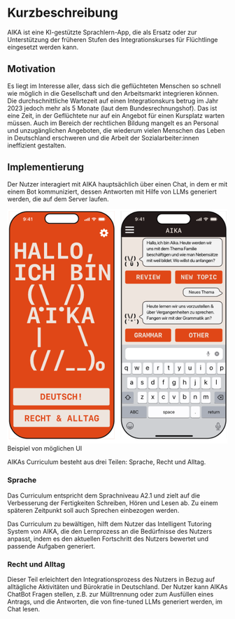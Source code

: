 # Kurzbeschreibung

AIKA ist eine KI-gestützte Sprachlern-App, die als Ersatz oder zur Unterstützung der früheren Stufen des Integrationskurses für Flüchtlinge eingesetzt werden kann. 

## Motivation

Es liegt im Interesse aller, dass sich die geflüchteten Menschen so schnell wie möglich in die Gesellschaft und den Arbeitsmarkt integrieren können. Die durchschnittliche Wartezeit auf einen Integrationskurs betrug im Jahr 2023 jedoch mehr als 5 Monate (laut dem Bundesrechnungshof). Das ist eine Zeit, in der Geflüchtete nur auf ein Angebot für einen Kursplatz warten müssen. Auch im Bereich der rechtlichen Bildung mangelt es an Personal und unzugänglichen Angeboten, die wiederum vielen Menschen das Leben in Deutschland erschweren und die Arbeit der Sozialarbeiter:innen ineffizient gestalten.

## Implementierung

Der Nutzer interagiert mit AIKA hauptsächlich über einen Chat, in dem er mit einem Bot kommuniziert, dessen Antworten mit Hilfe von LLMs generiert werden, die auf dem Server laufen. 

![](res/interface_ex.png)
Beispiel von möglichen UI


AIKAs Curriculum besteht aus drei Teilen: Sprache, Recht und Alltag. 

### Sprache

Das Curriculum entspricht dem Sprachniveau A2.1 und zielt auf die Verbesserung der Fertigkeiten Schreiben, Hören und Lesen ab. Zu einem späteren Zeitpunkt soll auch Sprechen einbezogen werden. 

Das Curriculum zu bewältigen, hilft dem Nutzer das Intelligent Tutoring System von AIKA, die den Lernprozess an die Bedürfnisse des Nutzers anpasst, indem es den aktuellen Fortschritt des Nutzers bewertet und passende Aufgaben generiert. 

### Recht und Alltag

Dieser Teil erleichtert den Integrationsprozess des Nutzers in Bezug auf alltägliche Aktivitäten und Bürokratie in Deutschland. Der Nutzer kann AIKAs ChatBot Fragen stellen, z.B. zur Mülltrennung oder zum Ausfüllen eines Antrags, und die Antworten, die von fine-tuned LLMs generiert werden, im Chat lesen. 




